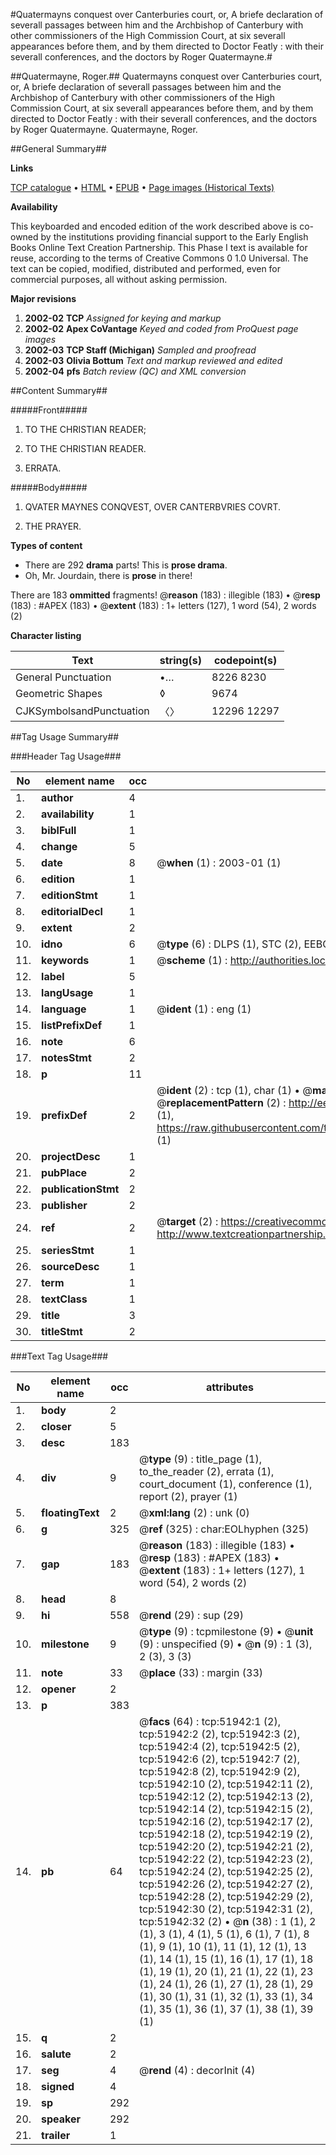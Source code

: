 #Quatermayns conquest over Canterburies court, or, A briefe declaration of severall passages between him and the Archbishop of Canterbury with other commissioners of the High Commission Court, at six severall appearances before them, and by them directed to Doctor Featly : with their severall conferences, and the doctors by Roger Quatermayne.#

##Quatermayne, Roger.##
Quatermayns conquest over Canterburies court, or, A briefe declaration of severall passages between him and the Archbishop of Canterbury with other commissioners of the High Commission Court, at six severall appearances before them, and by them directed to Doctor Featly : with their severall conferences, and the doctors by Roger Quatermayne.
Quatermayne, Roger.

##General Summary##

**Links**

[TCP catalogue](http://www.ota.ox.ac.uk/tcp/)  • 
[HTML](http://tei.it.ox.ac.uk/tcp/Texts-HTML/free/A56/A56866.html)  • 
[EPUB](http://tei.it.ox.ac.uk/tcp/Texts-EPUB/free/A56/A56866.epub) • 
[Page images (Historical Texts)](https://data.historicaltexts.jisc.ac.uk/view?pubId=eebo-11986033e&pageId=eebo-11986033e-51942-1)

**Availability**

This keyboarded and encoded edition of the
	       work described above is co-owned by the institutions
	       providing financial support to the Early English Books
	       Online Text Creation Partnership. This Phase I text is
	       available for reuse, according to the terms of Creative
	       Commons 0 1.0 Universal. The text can be copied,
	       modified, distributed and performed, even for
	       commercial purposes, all without asking permission.

**Major revisions**

1. __2002-02__ __TCP__ *Assigned for keying and markup*
1. __2002-02__ __Apex CoVantage__ *Keyed and coded from ProQuest page images*
1. __2002-03__ __TCP Staff (Michigan)__ *Sampled and proofread*
1. __2002-03__ __Olivia Bottum__ *Text and markup reviewed and edited*
1. __2002-04__ __pfs__ *Batch review (QC) and XML conversion*

##Content Summary##

#####Front#####

1. TO THE CHRISTIAN READER;

1. TO THE CHRISTIAN READER.

1. ERRATA.

#####Body#####

1. QVATER MAYNES CONQVEST, OVER CANTERBVRIES COVRT.

1. THE PRAYER.

**Types of content**

  * There are 292 **drama** parts! This is **prose drama**.
  * Oh, Mr. Jourdain, there is **prose** in there!

There are 183 **ommitted** fragments! 
 @__reason__ (183) : illegible (183)  •  @__resp__ (183) : #APEX (183)  •  @__extent__ (183) : 1+ letters (127), 1 word (54), 2 words (2)

**Character listing**


|Text|string(s)|codepoint(s)|
|---|---|---|
|General Punctuation|•…|8226 8230|
|Geometric Shapes|◊|9674|
|CJKSymbolsandPunctuation|〈〉|12296 12297|

##Tag Usage Summary##

###Header Tag Usage###

|No|element name|occ|attributes|
|---|---|---|---|
|1.|__author__|4||
|2.|__availability__|1||
|3.|__biblFull__|1||
|4.|__change__|5||
|5.|__date__|8| @__when__ (1) : 2003-01 (1)|
|6.|__edition__|1||
|7.|__editionStmt__|1||
|8.|__editorialDecl__|1||
|9.|__extent__|2||
|10.|__idno__|6| @__type__ (6) : DLPS (1), STC (2), EEBO-CITATION (1), OCLC (1), VID (1)|
|11.|__keywords__|1| @__scheme__ (1) : http://authorities.loc.gov/ (1)|
|12.|__label__|5||
|13.|__langUsage__|1||
|14.|__language__|1| @__ident__ (1) : eng (1)|
|15.|__listPrefixDef__|1||
|16.|__note__|6||
|17.|__notesStmt__|2||
|18.|__p__|11||
|19.|__prefixDef__|2| @__ident__ (2) : tcp (1), char (1)  •  @__matchPattern__ (2) : ([0-9\-]+):([0-9IVX]+) (1), (.+) (1)  •  @__replacementPattern__ (2) : http://eebo.chadwyck.com/downloadtiff?vid=$1&page=$2 (1), https://raw.githubusercontent.com/textcreationpartnership/Texts/master/tcpchars.xml#$1 (1)|
|20.|__projectDesc__|1||
|21.|__pubPlace__|2||
|22.|__publicationStmt__|2||
|23.|__publisher__|2||
|24.|__ref__|2| @__target__ (2) : https://creativecommons.org/publicdomain/zero/1.0/ (1), http://www.textcreationpartnership.org/docs/. (1)|
|25.|__seriesStmt__|1||
|26.|__sourceDesc__|1||
|27.|__term__|1||
|28.|__textClass__|1||
|29.|__title__|3||
|30.|__titleStmt__|2||


###Text Tag Usage###

|No|element name|occ|attributes|
|---|---|---|---|
|1.|__body__|2||
|2.|__closer__|5||
|3.|__desc__|183||
|4.|__div__|9| @__type__ (9) : title_page (1), to_the_reader (2), errata (1), court_document (1), conference (1), report (2), prayer (1)|
|5.|__floatingText__|2| @__xml:lang__ (2) : unk (0)|
|6.|__g__|325| @__ref__ (325) : char:EOLhyphen (325)|
|7.|__gap__|183| @__reason__ (183) : illegible (183)  •  @__resp__ (183) : #APEX (183)  •  @__extent__ (183) : 1+ letters (127), 1 word (54), 2 words (2)|
|8.|__head__|8||
|9.|__hi__|558| @__rend__ (29) : sup (29)|
|10.|__milestone__|9| @__type__ (9) : tcpmilestone (9)  •  @__unit__ (9) : unspecified (9)  •  @__n__ (9) : 1 (3), 2 (3), 3 (3)|
|11.|__note__|33| @__place__ (33) : margin (33)|
|12.|__opener__|2||
|13.|__p__|383||
|14.|__pb__|64| @__facs__ (64) : tcp:51942:1 (2), tcp:51942:2 (2), tcp:51942:3 (2), tcp:51942:4 (2), tcp:51942:5 (2), tcp:51942:6 (2), tcp:51942:7 (2), tcp:51942:8 (2), tcp:51942:9 (2), tcp:51942:10 (2), tcp:51942:11 (2), tcp:51942:12 (2), tcp:51942:13 (2), tcp:51942:14 (2), tcp:51942:15 (2), tcp:51942:16 (2), tcp:51942:17 (2), tcp:51942:18 (2), tcp:51942:19 (2), tcp:51942:20 (2), tcp:51942:21 (2), tcp:51942:22 (2), tcp:51942:23 (2), tcp:51942:24 (2), tcp:51942:25 (2), tcp:51942:26 (2), tcp:51942:27 (2), tcp:51942:28 (2), tcp:51942:29 (2), tcp:51942:30 (2), tcp:51942:31 (2), tcp:51942:32 (2)  •  @__n__ (38) : 1 (1), 2 (1), 3 (1), 4 (1), 5 (1), 6 (1), 7 (1), 8 (1), 9 (1), 10 (1), 11 (1), 12 (1), 13 (1), 14 (1), 15 (1), 16 (1), 17 (1), 18 (1), 19 (1), 20 (1), 21 (1), 22 (1), 23 (1), 24 (1), 26 (1), 27 (1), 28 (1), 29 (1), 30 (1), 31 (1), 32 (1), 33 (1), 34 (1), 35 (1), 36 (1), 37 (1), 38 (1), 39 (1)|
|15.|__q__|2||
|16.|__salute__|2||
|17.|__seg__|4| @__rend__ (4) : decorInit (4)|
|18.|__signed__|4||
|19.|__sp__|292||
|20.|__speaker__|292||
|21.|__trailer__|1||
